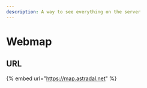 ```yaml
---
description: A way to see everything on the server
---
```


# Webmap

## URL

{% embed url="https://map.astradal.net" %}

